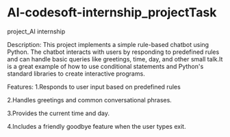 # AI-codesoft-internship_projectTask
project_AI internship

Description:
This project implements a simple rule-based chatbot using Python. The chatbot interacts with users by responding to predefined rules
and can handle basic queries like greetings, time, day, and other small talk.It is a great example of how to use conditional statements
and Python's standard libraries to create interactive programs.

Features:
1.Responds to user input based on predefined rules

2.Handles greetings and common conversational phrases.

3.Provides the current time and day.

4.Includes a friendly goodbye feature when the user types exit.
